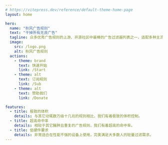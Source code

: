 ```yaml
---
# https://vitepress.dev/reference/default-theme-home-page
layout: home

hero:
  name: "秋风广告规则"
  text: "干掉所有无良广告"
  tagline: 众多优秀广告规则的上游、开源社区中最棒的广告过滤器列表之一，适配多种主流广告拦截/代理工具。
  image:
    src: /logo.png
    alt: 秋风广告规则
  actions:
    - theme: brand
      text: 快速开始
      link: /Start
    - theme: alt
      text: 订阅规则
      link: /Sub
    - theme: alt
      text: 赞助我们
      link: /Donate

features:
  - title: 极致的体积
    details: 与其它动辄数万级十几兆的规则相比，我们有着极致的体积控制。
  - title: 超高命中率
    details: 相较于其它臃肿且重复的广告规则，我们有着超高的命中率。
  - title: 低硬件要求
    details: 非常适合在性能不强的设备上使用，完美满足大多数人的轻量过滤需求。
---
```

